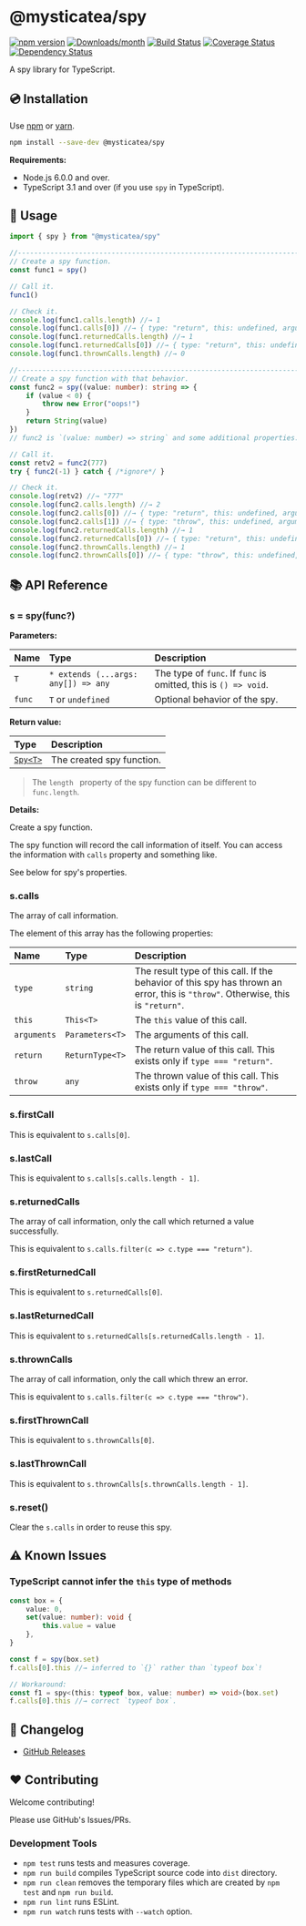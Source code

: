 # @mysticatea/spy

[![npm version](https://img.shields.io/npm/v/@mysticatea/spy.svg)](https://www.npmjs.com/package/@mysticatea/spy)
[![Downloads/month](https://img.shields.io/npm/dm/@mysticatea/spy.svg)](http://www.npmtrends.com/@mysticatea/spy)
[![Build Status](https://travis-ci.com/mysticatea/spy.svg?branch=master)](https://travis-ci.com/mysticatea/spy)
[![Coverage Status](https://codecov.io/gh/mysticatea/spy/branch/master/graph/badge.svg)](https://codecov.io/gh/mysticatea/spy)
[![Dependency Status](https://david-dm.org/mysticatea/spy.svg)](https://david-dm.org/mysticatea/spy)

A spy library for TypeScript.


## 💿 Installation

Use [npm](https://www.npmjs.com/) or [yarn](https://yarnpkg.com/).

```bash
npm install --save-dev @mysticatea/spy
```

**Requirements:**

- Node.js 6.0.0 and over.
- TypeScript 3.1 and over (if you use `spy` in TypeScript).


## 📖 Usage

```ts
import { spy } from "@mysticatea/spy"

//------------------------------------------------------------------------------
// Create a spy function.
const func1 = spy()

// Call it.
func1()

// Check it.
console.log(func1.calls.length) //→ 1
console.log(func1.calls[0]) //→ { type: "return", this: undefined, arguments: [], return: undefined }
console.log(func1.returnedCalls.length) //→ 1
console.log(func1.returnedCalls[0]) //→ { type: "return", this: undefined, arguments: [], return: undefined }
console.log(func1.thrownCalls.length) //→ 0

//------------------------------------------------------------------------------
// Create a spy function with that behavior.
const func2 = spy((value: number): string => {
    if (value < 0) {
        throw new Error("oops!")
    }
    return String(value)
})
// func2 is `(value: number) => string` and some additional properties.

// Call it.
const retv2 = func2(777)
try { func2(-1) } catch { /*ignore*/ }

// Check it.
console.log(retv2) //→ "777"
console.log(func2.calls.length) //→ 2
console.log(func2.calls[0]) //→ { type: "return", this: undefined, arguments: [1], return: "1" }
console.log(func2.calls[1]) //→ { type: "throw", this: undefined, arguments: [-1], throw: [object Error] }
console.log(func2.returnedCalls.length) //→ 1
console.log(func2.returnedCalls[0]) //→ { type: "return", this: undefined, arguments: [1], return: "1" }
console.log(func2.thrownCalls.length) //→ 1
console.log(func2.thrownCalls[0]) //→ { type: "throw", this: undefined, arguments: [-1], throw: [object Error] }
```


## 📚 API Reference

### s = spy<T>(func?)

**Parameters:**

Name | Type | Description
:----|:-----|:------------
`T` | `* extends (...args: any[]) => any` | The type of `func`. If `func` is omitted, this is `() => void`.
`func` | `T` or `undefined` | Optional behavior of the spy.

**Return value:**

Type | Description
:----|:------------
[`Spy<T>`](src/index.ts#L2) | The created spy function.

> The `length ` property of the spy function can be different to `func.length`.

**Details:**

Create a spy function.

The spy function will record the call information of itself.
You can access the information with `calls` property and something like.

See below for spy's properties.

### s.calls

The array of call information.

The element of this array has the following properties:

Name | Type | Description
:----|:-----|:------------
`type` | `string` | The result type of this call. If the behavior of this spy has thrown an error, this is `"throw"`. Otherwise, this is `"return"`.
`this` | `This<T>` | The `this` value of this call.
`arguments` | `Parameters<T>` | The arguments of this call.
`return` | `ReturnType<T>` | The return value of this call. This exists only if `type === "return"`.
`throw` | `any` | The thrown value of this call. This exists only if `type === "throw"`.

### s.firstCall

This is equivalent to `s.calls[0]`.

### s.lastCall

This is equivalent to `s.calls[s.calls.length - 1]`.

### s.returnedCalls

The array of call information, only the call which returned a value successfully.

This is equivalent to `s.calls.filter(c => c.type === "return")`.

### s.firstReturnedCall

This is equivalent to `s.returnedCalls[0]`.

### s.lastReturnedCall

This is equivalent to `s.returnedCalls[s.returnedCalls.length - 1]`.

### s.thrownCalls

The array of call information, only the call which threw an error.

This is equivalent to `s.calls.filter(c => c.type === "throw")`.

### s.firstThrownCall

This is equivalent to `s.thrownCalls[0]`.

### s.lastThrownCall

This is equivalent to `s.thrownCalls[s.thrownCalls.length - 1]`.

### s.reset()

Clear the `s.calls` in order to reuse this spy.


## ⚠️ Known Issues

### TypeScript cannot infer the `this` type of methods

```ts
const box = {
    value: 0,
    set(value: number): void {
        this.value = value
    },
}

const f = spy(box.set)
f.calls[0].this //→ inferred to `{}` rather than `typeof box`!

// Workaround:
const f1 = spy<(this: typeof box, value: number) => void>(box.set)
f.calls[0].this //→ correct `typeof box`.
```


## 📰 Changelog

- [GitHub Releases](https://github.com/mysticatea/spy/releases)


## ❤️ Contributing

Welcome contributing!

Please use GitHub's Issues/PRs.

### Development Tools

- `npm test` runs tests and measures coverage.
- `npm run build` compiles TypeScript source code into `dist` directory.
- `npm run clean` removes the temporary files which are created by `npm test` and `npm run build`.
- `npm run lint` runs ESLint.
- `npm run watch` runs tests with `--watch` option.
